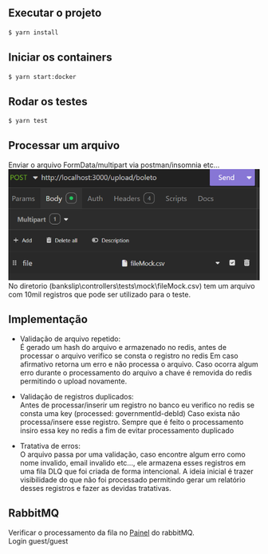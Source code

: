 ## Executar o projeto

```bash
$ yarn install
```

## Iniciar os containers

```bash
$ yarn start:docker
```

## Rodar os testes

```bash
$ yarn test
```

## Processar um arquivo

Enviar o arquivo FormData/multipart via postman/insomnia etc...<br/>
![Print](assets/insomnia.png)<br />
No diretorio (bankslip\controllers\tests\mock\fileMock.csv) tem um arquivo com 10mil registros que pode ser utilizado para o teste.

## Implementação

- Validação de arquivo repetido: <br />
  É gerado um hash do arquivo e armazenado no redis, antes de processar o arquivo verifico se consta o registro no redis
  Em caso afirmativo retorna um erro e não processa o arquivo.
  Caso ocorra algum erro durante o processamento do arquivo a chave é removida do redis permitindo o upload novamente.

- Validação de registros duplicados: <br />
  Antes de processar/inserir um registro no banco eu verifico no redis se consta uma key (processed: governmentId-debId)
  Caso exista não processa/insere esse registro.
  Sempre que é feito o processamento insiro essa key no redis a fim de evitar processamento duplicado

- Tratativa de erros: <br />
  O arquivo passa por uma validação, caso encontre algum erro como nome invalido, email invalido etc..., ele armazena esses registros em uma fila DLQ que foi criada de forma intencional. A ideia inicial é trazer visibilidade do que não foi processado permitindo gerar um relatório desses registros e fazer as devidas tratativas.

## RabbitMQ

Verificar o processamento da fila no [Painel](http://localhost:15672/) do rabbitMQ.<br />
Login guest/guest
